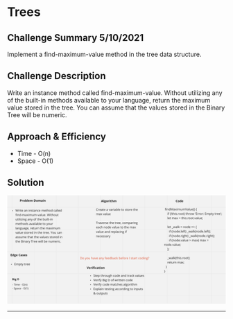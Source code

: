 # Trees

## Challenge Summary 5/10/2021
<!-- Short summary or background information -->
Implement a find-maximum-value method in the tree data structure.

## Challenge Description
<!-- Description of the challenge -->
Write an instance method called find-maximum-value. Without utilizing any of the built-in methods available to your language, return the maximum value stored in the tree. You can assume that the values stored in the Binary Tree will be numeric.

## Approach & Efficiency
<!-- What approach did you take? Why? What is the Big O space/time for this approach? -->
- Time - O(n)
- Space - O(1)

## Solution
<!-- Embedded whiteboard image -->
![find max value](images/find-max-value.png)

---
